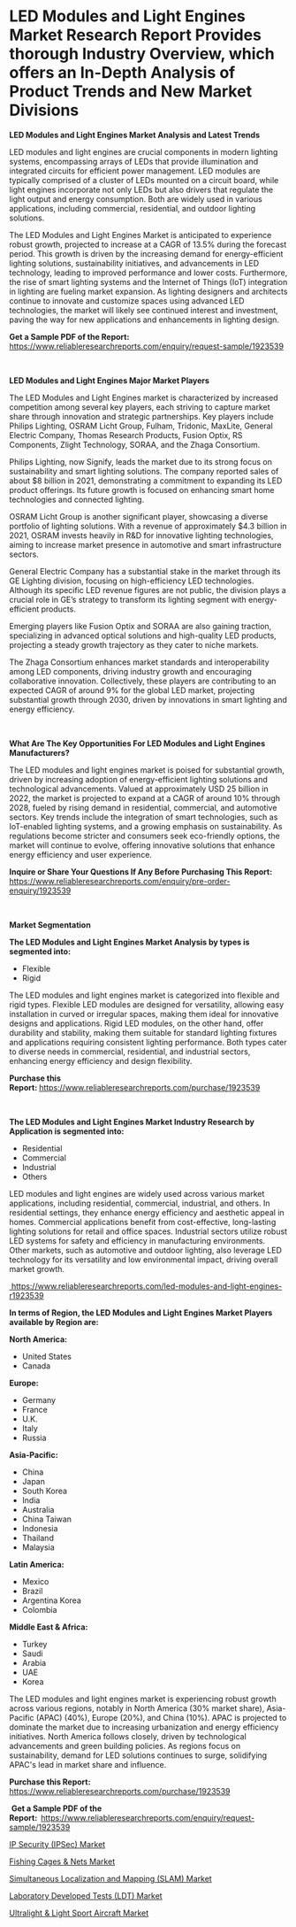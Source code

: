 <p><h1>LED Modules and Light Engines Market Research Report Provides thorough Industry Overview, which offers an In-Depth Analysis of Product Trends and New Market Divisions</h1></p><p><strong>LED Modules and Light Engines Market Analysis and Latest Trends</strong></p>
<p><p>LED modules and light engines are crucial components in modern lighting systems, encompassing arrays of LEDs that provide illumination and integrated circuits for efficient power management. LED modules are typically comprised of a cluster of LEDs mounted on a circuit board, while light engines incorporate not only LEDs but also drivers that regulate the light output and energy consumption. Both are widely used in various applications, including commercial, residential, and outdoor lighting solutions.</p><p>The LED Modules and Light Engines Market is anticipated to experience robust growth, projected to increase at a CAGR of 13.5% during the forecast period. This growth is driven by the increasing demand for energy-efficient lighting solutions, sustainability initiatives, and advancements in LED technology, leading to improved performance and lower costs. Furthermore, the rise of smart lighting systems and the Internet of Things (IoT) integration in lighting are fueling market expansion. As lighting designers and architects continue to innovate and customize spaces using advanced LED technologies, the market will likely see continued interest and investment, paving the way for new applications and enhancements in lighting design.</p></p>
<p><strong>Get a Sample PDF of the Report:&nbsp;</strong> <a href="https://www.reliableresearchreports.com/enquiry/request-sample/1923539?utm_campaign=34&utm_medium=2&utm_source=Github&utm_content=ia&utm_term=14012025&utm_id=led-modules-and-light-engines">https://www.reliableresearchreports.com/enquiry/request-sample/1923539</a></p>
<p>&nbsp;</p>
<p><strong>LED Modules and Light Engines Major Market Players</strong></p>
<p><p>The LED Modules and Light Engines market is characterized by increased competition among several key players, each striving to capture market share through innovation and strategic partnerships. Key players include Philips Lighting, OSRAM Licht Group, Fulham, Tridonic, MaxLite, General Electric Company, Thomas Research Products, Fusion Optix, RS Components, Zlight Technology, SORAA, and the Zhaga Consortium.</p><p>Philips Lighting, now Signify, leads the market due to its strong focus on sustainability and smart lighting solutions. The company reported sales of about $8 billion in 2021, demonstrating a commitment to expanding its LED product offerings. Its future growth is focused on enhancing smart home technologies and connected lighting.</p><p>OSRAM Licht Group is another significant player, showcasing a diverse portfolio of lighting solutions. With a revenue of approximately $4.3 billion in 2021, OSRAM invests heavily in R&D for innovative lighting technologies, aiming to increase market presence in automotive and smart infrastructure sectors.</p><p>General Electric Company has a substantial stake in the market through its GE Lighting division, focusing on high-efficiency LED technologies. Although its specific LED revenue figures are not public, the division plays a crucial role in GE’s strategy to transform its lighting segment with energy-efficient products.</p><p>Emerging players like Fusion Optix and SORAA are also gaining traction, specializing in advanced optical solutions and high-quality LED products, projecting a steady growth trajectory as they cater to niche markets.</p><p>The Zhaga Consortium enhances market standards and interoperability among LED components, driving industry growth and encouraging collaborative innovation. Collectively, these players are contributing to an expected CAGR of around 9% for the global LED market, projecting substantial growth through 2030, driven by innovations in smart lighting and energy efficiency.</p></p>
<p>&nbsp;</p>
<p><strong>What Are The Key Opportunities For LED Modules and Light Engines Manufacturers?</strong></p>
<p><p>The LED modules and light engines market is poised for substantial growth, driven by increasing adoption of energy-efficient lighting solutions and technological advancements. Valued at approximately USD 25 billion in 2022, the market is projected to expand at a CAGR of around 10% through 2028, fueled by rising demand in residential, commercial, and automotive sectors. Key trends include the integration of smart technologies, such as IoT-enabled lighting systems, and a growing emphasis on sustainability. As regulations become stricter and consumers seek eco-friendly options, the market will continue to evolve, offering innovative solutions that enhance energy efficiency and user experience.</p></p>
<p><strong>Inquire or Share Your Questions If Any Before Purchasing This Report:</strong> <a href="https://www.reliableresearchreports.com/enquiry/pre-order-enquiry/1923539?utm_campaign=34&utm_medium=2&utm_source=Github&utm_content=ia&utm_term=14012025&utm_id=led-modules-and-light-engines">https://www.reliableresearchreports.com/enquiry/pre-order-enquiry/1923539</a></p>
<p>&nbsp;</p>
<p><strong>Market Segmentation</strong></p>
<p><strong>The LED Modules and Light Engines Market Analysis by types is segmented into:</strong></p>
<p><ul><li>Flexible</li><li>Rigid</li></ul></p>
<p><p>The LED modules and light engines market is categorized into flexible and rigid types. Flexible LED modules are designed for versatility, allowing easy installation in curved or irregular spaces, making them ideal for innovative designs and applications. Rigid LED modules, on the other hand, offer durability and stability, making them suitable for standard lighting fixtures and applications requiring consistent lighting performance. Both types cater to diverse needs in commercial, residential, and industrial sectors, enhancing energy efficiency and design flexibility.</p></p>
<p><strong>Purchase this Report:&nbsp;</strong><a href="https://www.reliableresearchreports.com/purchase/1923539?utm_campaign=34&utm_medium=2&utm_source=Github&utm_content=ia&utm_term=14012025&utm_id=led-modules-and-light-engines">https://www.reliableresearchreports.com/purchase/1923539</a></p>
<p>&nbsp;</p>
<p><strong>The LED Modules and Light Engines Market Industry Research by Application is segmented into:</strong></p>
<p><ul><li>Residential</li><li>Commercial</li><li>Industrial</li><li>Others</li></ul></p>
<p><p>LED modules and light engines are widely used across various market applications, including residential, commercial, industrial, and others. In residential settings, they enhance energy efficiency and aesthetic appeal in homes. Commercial applications benefit from cost-effective, long-lasting lighting solutions for retail and office spaces. Industrial sectors utilize robust LED systems for safety and efficiency in manufacturing environments. Other markets, such as automotive and outdoor lighting, also leverage LED technology for its versatility and low environmental impact, driving overall market growth.</p></p>
<p><a href="https://www.reliableresearchreports.com/led-modules-and-light-engines-r1923539?utm_campaign=34&utm_medium=2&utm_source=Github&utm_content=ia&utm_term=14012025&utm_id=led-modules-and-light-engines">&nbsp;https://www.reliableresearchreports.com/led-modules-and-light-engines-r1923539</a></p>
<p><strong>In terms of Region, the LED Modules and Light Engines Market Players available by Region are:</strong></p>
<p>
    <p> <strong> North America: </strong>
        <ul>
            <li>United States</li>
            <li>Canada</li>
        </ul>
        </p> 
    <p> <strong> Europe: </strong>
        <ul>
            <li>Germany</li>
            <li>France</li>
            <li>U.K.</li>
            <li>Italy</li>
            <li>Russia</li>
        </ul>
        </p> 
    <p> <strong> Asia-Pacific: </strong>
        <ul>
            <li>China</li>
            <li>Japan</li>
            <li>South Korea</li>
            <li>India</li>
            <li>Australia</li>
            <li>China Taiwan</li>
            <li>Indonesia</li>
            <li>Thailand</li>
            <li>Malaysia</li>
        </ul>
        </p> 
    <p> <strong> Latin America: </strong>
        <ul>
            <li>Mexico</li>
            <li>Brazil</li>
            <li>Argentina Korea</li>
            <li>Colombia</li>
        </ul>
        </p> 
    <p> <strong> Middle East & Africa: </strong>
        <ul>
            <li>Turkey</li>
            <li>Saudi</li>
            <li>Arabia</li>
            <li>UAE</li>
            <li>Korea</li>
        </ul>
    </p>
    </p>
<p><p>The LED modules and light engines market is experiencing robust growth across various regions, notably in North America (30% market share), Asia-Pacific (APAC) (40%), Europe (20%), and China (10%). APAC is projected to dominate the market due to increasing urbanization and energy efficiency initiatives. North America follows closely, driven by technological advancements and green building policies. As regions focus on sustainability, demand for LED solutions continues to surge, solidifying APAC's lead in market share and influence.</p></p>
<p><strong>Purchase this Report: </strong><a href="https://www.reliableresearchreports.com/purchase/1923539?utm_campaign=34&utm_medium=2&utm_source=Github&utm_content=ia&utm_term=14012025&utm_id=led-modules-and-light-engines">https://www.reliableresearchreports.com/purchase/1923539</a></p>
<p>&nbsp;<strong>Get a Sample PDF of the Report:&nbsp;&nbsp;</strong><a href="https://www.reliableresearchreports.com/enquiry/request-sample/1923539?utm_campaign=34&utm_medium=2&utm_source=Github&utm_content=ia&utm_term=14012025&utm_id=led-modules-and-light-engines">https://www.reliableresearchreports.com/enquiry/request-sample/1923539</a></p>
<p><strong></strong></p>
<p><p><a href="https://github.com/antonioc6hal/Market-Research-Report-List-1/blob/main/ip-security-ipsec-market.md?utm_campaign=34&utm_medium=2&utm_source=Github&utm_content=ia&utm_term=14012025&utm_id=led-modules-and-light-engines">IP Security (IPSec) Market</a></p><p><a href="https://github.com/flnordan65e0/Market-Research-Report-List-1/blob/main/fishing-cages-nets-market.md?utm_campaign=34&utm_medium=2&utm_source=Github&utm_content=ia&utm_term=14012025&utm_id=led-modules-and-light-engines">Fishing Cages & Nets Market</a></p><p><a href="https://github.com/rodinayygacklezi/Market-Research-Report-List-1/blob/main/simultaneous-localization-and-mapping-slam-market.md?utm_campaign=34&utm_medium=2&utm_source=Github&utm_content=ia&utm_term=14012025&utm_id=led-modules-and-light-engines">Simultaneous Localization and Mapping (SLAM) Market</a></p><p><a href="https://github.com/lindaopodray/Market-Research-Report-List-1/blob/main/laboratory-developed-tests-ldt-market.md?utm_campaign=34&utm_medium=2&utm_source=Github&utm_content=ia&utm_term=14012025&utm_id=led-modules-and-light-engines">Laboratory Developed Tests (LDT) Market</a></p><p><a href="https://github.com/hammelximalschid/Market-Research-Report-List-1/blob/main/ultralight-light-sport-aircraft-market.md?utm_campaign=34&utm_medium=2&utm_source=Github&utm_content=ia&utm_term=14012025&utm_id=led-modules-and-light-engines">Ultralight & Light Sport Aircraft Market</a></p></p>